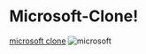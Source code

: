 # Microsoft-Clone! <br>
[microsoft clone](https://github.com/Pavan-Kalamkar/MicrosoftClone/assets/128449809/7360d16d-6d6f-4e8a-b292-fa77244d6293)
![microsoft](https://github.com/Pavan-Kalamkar/MicrosoftClone/assets/128449809/7e1729dc-7da9-4770-b901-7647c9cd5e23)

